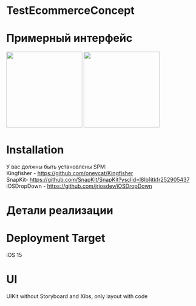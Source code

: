 
# TestEcommerceConcept

# Примерный интерфейс

<img src="https://user-images.githubusercontent.com/102364472/188120783-12562d4c-9dfa-41a5-b121-06fdac43106f.png" width="200" /> <img src="https://user-images.githubusercontent.com/102364472/188120760-5fc69323-75a6-4492-97bd-65d9ca410c95.png" width="200" />

# Installation
У вас должны быть установлены SPM:<br>
Kingfisher - https://github.com/onevcat/Kingfisher <br>
SnapKit- https://github.com/SnapKit/SnapKit?ysclid=l8lb1itkfr252905437 <br>
iOSDropDown - https://github.com/jriosdev/iOSDropDown

# Детали реализации

# Deployment Target

iOS 15

# UI

UIKit without Storyboard and Xibs, only layout with code
